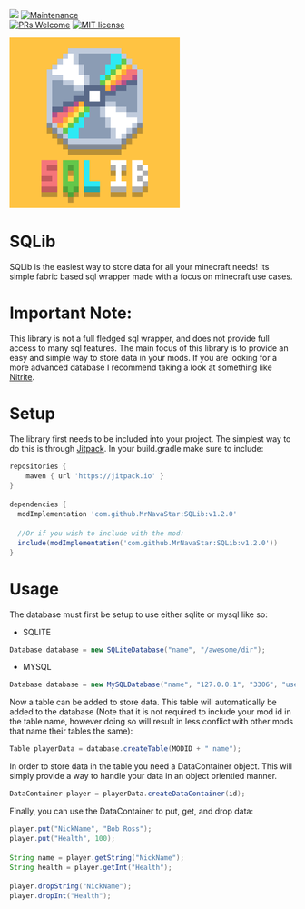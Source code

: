 [![](https://jitpack.io/v/MrNavaStar/SQLib.svg)](https://jitpack.io/#MrNavaStar/SQLib)
[![Maintenance](https://img.shields.io/badge/Maintained%3F-yes-green.svg)](https://GitHub.com/Naereen/StrapDown.js/graphs/commit-activity)\
[![PRs Welcome](https://img.shields.io/badge/PRs-welcome-brightgreen.svg?style=flat-square)](http://makeapullrequest.com)
[![MIT license](https://img.shields.io/badge/License-MIT-blue.svg)](https://lbesson.mit-license.org/)

<img src="https://github.com/MrNavaStar/SQLib/blob/master/src/main/resources/assets/sqlib/icon.png" width="300" height="300">

# SQLib
SQLib is the easiest way to store data for all your minecraft needs! Its simple fabric based sql wrapper made with a focus on minecraft use cases.

# Important Note:
This library is not a full fledged sql wrapper, and does not provide full access to many sql features. 
The main focus of this library is to provide an easy and simple way to store data in your mods.
If you are looking for a more advanced database I recommend taking a look at something like [Nitrite](https://github.com/nitrite/nitrite-java).

# Setup
The library first needs to be included into your project. The simplest way to do this is through [Jitpack](https://jitpack.io/).
In your build.gradle make sure to include:

``` gradle
repositories {
    maven { url 'https://jitpack.io' }
}

dependencies {
  modImplementation 'com.github.MrNavaStar:SQLib:v1.2.0'
  
  //Or if you wish to include with the mod:
  include(modImplementation('com.github.MrNavaStar:SQLib:v1.2.0'))
}
```

# Usage
The database must first be setup to use either sqlite or mysql like so:

- SQLITE
``` java
Database database = new SQLiteDatabase("name", "/awesome/dir");
```
- MYSQL
``` java
Database database = new MySQLDatabase("name", "127.0.0.1", "3306", "username", "password");
```

Now a table can be added to store data. This table will automatically be added to the database (Note that it is not required to include your mod id in the 
table name, however doing so will result in less conflict with other mods that name their tables the same):
``` java
Table playerData = database.createTable(MODID + " name");
```
In order to store data in the table you need a DataContainer object. This will simply provide a way to handle your data in an object orientied manner.
``` java
DataContainer player = playerData.createDataContainer(id);
```
Finally, you can use the DataContainer to put, get, and drop data:

``` java
player.put("NickName", "Bob Ross");
player.put("Health", 100);

String name = player.getString("NickName");
String health = player.getInt("Health");

player.dropString("NickName");
player.dropInt("Health");
```
